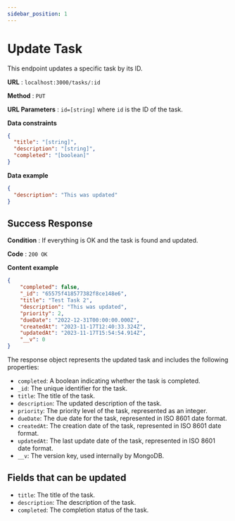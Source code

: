 ```yaml
---
sidebar_position: 1
---
```


# Update Task

This endpoint updates a specific task by its ID.

**URL** : `localhost:3000/tasks/:id`

**Method** : `PUT`

**URL Parameters** : `id=[string]` where `id` is the ID of the task.

**Data constraints**

```json
{
  "title": "[string]",
  "description": "[string]",
  "completed": "[boolean]"
}
```

**Data example**

```json
{
  "description": "This was updated"
}
```

## Success Response

**Condition** : If everything is OK and the task is found and updated.

**Code** : `200 OK`

**Content example**

```json
{
    "completed": false,
    "_id": "65575f418577382f8ce148e6",
    "title": "Test Task 2",
    "description": "This was updated",
    "priority": 2,
    "dueDate": "2022-12-31T00:00:00.000Z",
    "createdAt": "2023-11-17T12:40:33.324Z",
    "updatedAt": "2023-11-17T15:54:54.914Z",
    "__v": 0
}
```

The response object represents the updated task and includes the following properties:

- `completed`: A boolean indicating whether the task is completed.
- `_id`: The unique identifier for the task.
- `title`: The title of the task.
- `description`: The updated description of the task.
- `priority`: The priority level of the task, represented as an integer.
- `dueDate`: The due date for the task, represented in ISO 8601 date format.
- `createdAt`: The creation date of the task, represented in ISO 8601 date format.
- `updatedAt`: The last update date of the task, represented in ISO 8601 date format.
- `__v`: The version key, used internally by MongoDB.

## Fields that can be updated

- `title`: The title of the task.
- `description`: The description of the task.
- `completed`: The completion status of the task.